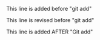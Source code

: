 This line is added before "git add"

This line is revised before "git add"

This line is added AFTER "Git add"
